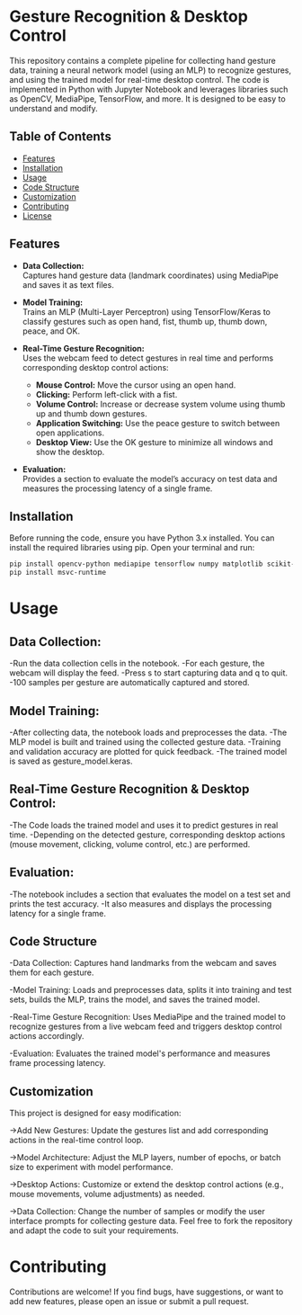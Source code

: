 # Gesture Recognition & Desktop Control

This repository contains a complete pipeline for collecting hand gesture data, training a neural network model (using an MLP) to recognize gestures, and using the trained model for real-time desktop control. The code is implemented in Python with Jupyter Notebook and leverages libraries such as OpenCV, MediaPipe, TensorFlow, and more. It is designed to be easy to understand and modify.

## Table of Contents

- [Features](#features)
- [Installation](#installation)
- [Usage](#usage)
- [Code Structure](#code-structure)
- [Customization](#customization)
- [Contributing](#contributing)
- [License](#license)

## Features

- **Data Collection:**  
  Captures hand gesture data (landmark coordinates) using MediaPipe and saves it as text files.

- **Model Training:**  
  Trains an MLP (Multi-Layer Perceptron) using TensorFlow/Keras to classify gestures such as open hand, fist, thumb up, thumb down, peace, and OK.

- **Real-Time Gesture Recognition:**  
  Uses the webcam feed to detect gestures in real time and performs corresponding desktop control actions:
  - **Mouse Control:** Move the cursor using an open hand.
  - **Clicking:** Perform left-click with a fist.
  - **Volume Control:** Increase or decrease system volume using thumb up and thumb down gestures.
  - **Application Switching:** Use the peace gesture to switch between open applications.
  - **Desktop View:** Use the OK gesture to minimize all windows and show the desktop.

- **Evaluation:**  
  Provides a section to evaluate the model’s accuracy on test data and measures the processing latency of a single frame.

## Installation

Before running the code, ensure you have Python 3.x installed. You can install the required libraries using pip. Open your terminal and run:

```bash
pip install opencv-python mediapipe tensorflow numpy matplotlib scikit-learn pyautogui pycaw comtypes
pip install msvc-runtime
```
# Usage
## Data Collection:

-Run the data collection cells in the notebook.
-For each gesture, the webcam will display the feed.
-Press s to start capturing data and q to quit.
-100 samples per gesture are automatically captured and stored.

## Model Training:

-After collecting data, the notebook loads and preprocesses the data.
-The MLP model is built and trained using the collected gesture data.
-Training and validation accuracy are plotted for quick feedback.
-The trained model is saved as gesture_model.keras.

## Real-Time Gesture Recognition & Desktop Control:

-The Code loads the trained model and uses it to predict gestures in real time.
-Depending on the detected gesture, corresponding desktop actions (mouse movement, clicking, volume control, etc.) are performed.

## Evaluation:

-The notebook includes a section that evaluates the model on a test set and prints the test accuracy.
-It also measures and displays the processing latency for a single frame.

## Code Structure
-Data Collection:
Captures hand landmarks from the webcam and saves them for each gesture.

-Model Training:
Loads and preprocesses data, splits it into training and test sets, builds the MLP, trains the model, and saves the trained model.

-Real-Time Gesture Recognition:
Uses MediaPipe and the trained model to recognize gestures from a live webcam feed and triggers desktop control actions accordingly.

-Evaluation:
Evaluates the trained model's performance and measures frame processing latency.

## Customization
This project is designed for easy modification:

->Add New Gestures:
Update the gestures list and add corresponding actions in the real-time control loop.

->Model Architecture:
Adjust the MLP layers, number of epochs, or batch size to experiment with model performance.

->Desktop Actions:
Customize or extend the desktop control actions (e.g., mouse movements, volume adjustments) as needed.

->Data Collection:
Change the number of samples or modify the user interface prompts for collecting gesture data.
Feel free to fork the repository and adapt the code to suit your requirements.

# Contributing
Contributions are welcome! If you find bugs, have suggestions, or want to add new features, please open an issue or submit a pull request.
